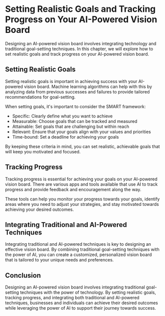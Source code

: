 Setting Realistic Goals and Tracking Progress on Your AI-Powered Vision Board
================================================================================================================================

Designing an AI-powered vision board involves integrating technology and traditional goal-setting techniques. In this chapter, we will explore how to set realistic goals and track progress on your AI-powered vision board.

Setting Realistic Goals
-----------------------

Setting realistic goals is important in achieving success with your AI-powered vision board. Machine learning algorithms can help with this by analyzing data from previous successes and failures to provide tailored recommendations for goal-setting.

When setting goals, it's important to consider the SMART framework:

* Specific: Clearly define what you want to achieve
* Measurable: Choose goals that can be tracked and measured
* Attainable: Set goals that are challenging but within reach
* Relevant: Ensure that your goals align with your values and priorities
* Time-bound: Set a deadline for achieving your goals

By keeping these criteria in mind, you can set realistic, achievable goals that will keep you motivated and focused.

Tracking Progress
-----------------

Tracking progress is essential for achieving your goals on your AI-powered vision board. There are various apps and tools available that use AI to track progress and provide feedback and encouragement along the way.

These tools can help you monitor your progress towards your goals, identify areas where you need to adjust your strategies, and stay motivated towards achieving your desired outcomes.

Integrating Traditional and AI-Powered Techniques
-------------------------------------------------

Integrating traditional and AI-powered techniques is key to designing an effective vision board. By combining traditional goal-setting techniques with the power of AI, you can create a customized, personalized vision board that is tailored to your unique needs and preferences.

Conclusion
----------

Designing an AI-powered vision board involves integrating traditional goal-setting techniques with the power of technology. By setting realistic goals, tracking progress, and integrating both traditional and AI-powered techniques, businesses and individuals can achieve their desired outcomes while leveraging the power of AI to support their journey towards success.
